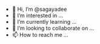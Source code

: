 - 👋 Hi, I’m @sagayadee
- 👀 I’m interested in ...
- 🌱 I’m currently learning ...
- 💞️ I’m looking to collaborate on ...
- 📫 How to reach me ...

<!---
sagayadee/sagayadee is a ✨ special ✨ repository because its `README.md` (this file) appears on your GitHub profile.
You can click the Preview link to take a look at your changes.
--->
